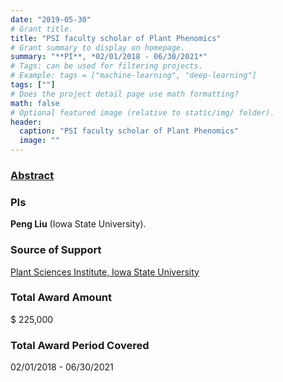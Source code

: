 ```yaml
---
date: "2019-05-30"
# Grant title.
title: "PSI faculty scholar of Plant Phenomics"
# Grant summary to display on homepage.
summary: "**PI**, *02/01/2018 - 06/30/2021*"
# Tags: can be used for filtering projects.
# Example: tags = ["machine-learning", "deep-learning"]
tags: [""]
# Does the project detail page use math formatting?
math: false
# Optional featured image (relative to static/img/ folder).
header:
  caption: "PSI faculty scholar of Plant Phenomics"
  image: ""
---
```


### [Abstract](https://plantsciences.iastate.edu/about_us/psi_faculty_scholars/)

### PIs
**Peng Liu** (Iowa State University).

### Source of Support
[Plant Sciences Institute, Iowa State University](https://plantsciences.iastate.edu/)

### Total Award Amount
$ 225,000

### Total Award Period Covered
02/01/2018 - 06/30/2021 
